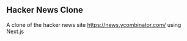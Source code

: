 
## Hacker News Clone

A clone of the hacker news site https://news.ycombinator.com/ using Next.js 
